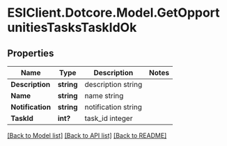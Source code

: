 # ESIClient.Dotcore.Model.GetOpportunitiesTasksTaskIdOk
## Properties

Name | Type | Description | Notes
------------ | ------------- | ------------- | -------------
**Description** | **string** | description string | 
**Name** | **string** | name string | 
**Notification** | **string** | notification string | 
**TaskId** | **int?** | task_id integer | 

[[Back to Model list]](../README.md#documentation-for-models) [[Back to API list]](../README.md#documentation-for-api-endpoints) [[Back to README]](../README.md)

